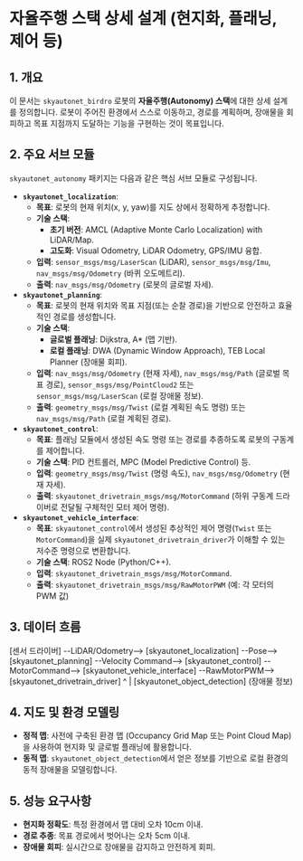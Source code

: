 # 자율주행 스택 상세 설계 (현지화, 플래닝, 제어 등)

## 1. 개요

이 문서는 `skyautonet_birdro` 로봇의 **자율주행(Autonomy) 스택**에 대한 상세 설계를 정의합니다. 로봇이 주어진 환경에서 스스로 이동하고, 경로를 계획하며, 장애물을 회피하고 목표 지점까지 도달하는 기능을 구현하는 것이 목표입니다.

## 2. 주요 서브 모듈

`skyautonet_autonomy` 패키지는 다음과 같은 핵심 서브 모듈로 구성됩니다.

* **`skyautonet_localization`**:
    * **목표**: 로봇의 현재 위치(x, y, yaw)를 지도 상에서 정확하게 추정합니다.
    * **기술 스택**:
        * **초기 버전**: AMCL (Adaptive Monte Carlo Localization) with LiDAR/Map.
        * **고도화**: Visual Odometry, LiDAR Odometry, GPS/IMU 융합.
    * **입력**: `sensor_msgs/msg/LaserScan` (LiDAR), `sensor_msgs/msg/Imu`, `nav_msgs/msg/Odometry` (바퀴 오도메트리).
    * **출력**: `nav_msgs/msg/Odometry` (로봇의 글로벌 자세).
* **`skyautonet_planning`**:
    * **목표**: 로봇의 현재 위치와 목표 지점(또는 순찰 경로)을 기반으로 안전하고 효율적인 경로를 생성합니다.
    * **기술 스택**:
        * **글로벌 플래닝**: Dijkstra, A* (맵 기반).
        * **로컬 플래닝**: DWA (Dynamic Window Approach), TEB Local Planner (장애물 회피).
    * **입력**: `nav_msgs/msg/Odometry` (현재 자세), `nav_msgs/msg/Path` (글로벌 목표 경로), `sensor_msgs/msg/PointCloud2` 또는 `sensor_msgs/msg/LaserScan` (로컬 장애물 정보).
    * **출력**: `geometry_msgs/msg/Twist` (로컬 계획된 속도 명령) 또는 `nav_msgs/msg/Path` (로컬 계획된 경로).
* **`skyautonet_control`**:
    * **목표**: 플래닝 모듈에서 생성된 속도 명령 또는 경로를 추종하도록 로봇의 구동계를 제어합니다.
    * **기술 스택**: PID 컨트롤러, MPC (Model Predictive Control) 등.
    * **입력**: `geometry_msgs/msg/Twist` (명령 속도), `nav_msgs/msg/Odometry` (현재 자세).
    * **출력**: `skyautonet_drivetrain_msgs/msg/MotorCommand` (하위 구동계 드라이버로 전달될 구체적인 모터 제어 명령).
* **`skyautonet_vehicle_interface`**:
    * **목표**: `skyautonet_control`에서 생성된 추상적인 제어 명령(`Twist` 또는 `MotorCommand`)을 실제 `skyautonet_drivetrain_driver`가 이해할 수 있는 저수준 명령으로 변환합니다.
    * **기술 스택**: ROS2 Node (Python/C++).
    * **입력**: `skyautonet_drivetrain_msgs/msg/MotorCommand`.
    * **출력**: `skyautonet_drivetrain_msgs/msg/RawMotorPWM` (예: 각 모터의 PWM 값)

## 3. 데이터 흐름

[센서 드라이버] --LiDAR/Odometry--> [skyautonet_localization] --Pose--> [skyautonet_planning] --Velocity Command--> [skyautonet_control] --MotorCommand--> [skyautonet_vehicle_interface] --RawMotorPWM--> [skyautonet_drivetrain_driver]
^
|
[skyautonet_object_detection] (장애물 정보)


## 4. 지도 및 환경 모델링

* **정적 맵**: 사전에 구축된 환경 맵 (Occupancy Grid Map 또는 Point Cloud Map)을 사용하여 현지화 및 글로벌 플래닝에 활용합니다.
* **동적 맵**: `skyautonet_object_detection`에서 얻은 정보를 기반으로 로컬 환경의 동적 장애물을 모델링합니다.

## 5. 성능 요구사항

* **현지화 정확도**: 특정 환경에서 맵 대비 오차 10cm 이내.
* **경로 추종**: 목표 경로에서 벗어나는 오차 5cm 이내.
* **장애물 회피**: 실시간으로 장애물을 감지하고 안전하게 회피.